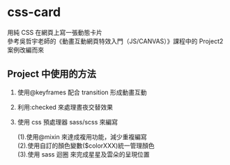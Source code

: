 # css-card

用純 CSS 在網頁上寫一張動態卡片<br>
參考吳哲宇老師的《動畫互動網頁特效入門（JS/CANVAS）》課程中的 Project2 案例改編而來

## Project 中使用的方法

1. 使用@keyframes 配合 transition 形成動畫互動
2. 利用:checked 來處理晝夜交替效果
3. 使用 css 預處理器 sass/scss 來編寫

   (1).使用@mixin 來達成複用功能，減少重複編寫  
   (2).使用自訂的顏色變數($colorXXX)統一管理顏色 <br>
   (3).使用 sass 迴圈 來完成星星及雲朵的呈現位置
